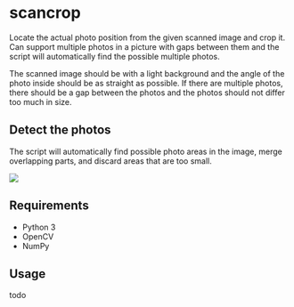 # scancrop

Locate the actual photo position from the given scanned image and crop it. Can support multiple photos in a picture with gaps between them and the script will automatically find the possible multiple photos.

The scanned image should be with a light background and the angle of the photo inside should be as straight as possible. If there are multiple photos, there should be a gap between the photos and the photos should not differ too much in size.

## Detect the photos

The script will automatically find possible photo areas in the image, merge overlapping parts, and discard areas that are too small.

<img src="./doc/images/merge.gif">

## Requirements

* Python 3
* OpenCV
* NumPy

## Usage

todo
